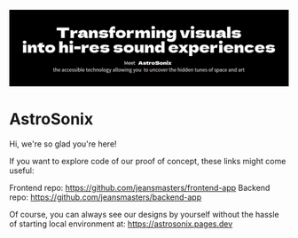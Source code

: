 ![github banner](profile/assets/gh-banner.png)

# AstroSonix

Hi, we're so glad you're here!

If you want to explore code of our proof of concept, these links might come useful:

Frontend repo: https://github.com/jeansmasters/frontend-app
Backend repo: https://github.com/jeansmasters/backend-app

Of course, you can always see our designs by yourself without the hassle of starting local environment at: https://astrosonix.pages.dev
